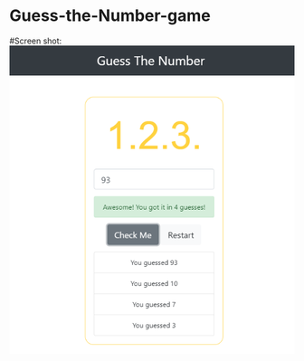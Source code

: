 # Guess-the-Number-game

#Screen shot:
![Alt text](images/Guess-The-Number-ScreenShot.PNG?raw=true "Title")
